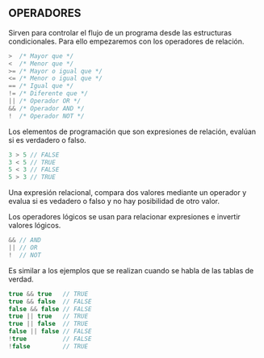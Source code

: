 
## OPERADORES


Sirven para controlar el flujo de un programa desde las estructuras condicionales. Para ello empezaremos con los operadores de relación.

```java
>  /* Mayor que */
<  /* Menor que */
>= /* Mayor o igual que */
<= /* Menor o igual que */
== /* Igual que */ 
!= /* Diferente que */
|| /* Operador OR */ 
&& /* Operador AND */ 
!  /* Operador NOT */
```

Los elementos de programación que son expresiones de relación, evalúan si es verdadero o falso.

```java
3 > 5 // FALSE
3 < 5 // TRUE
5 < 3 // FALSE
5 > 3 // TRUE
```

Una expresión relacional, compara dos valores mediante un operador y evalua si es vedadero o falso y no hay posibilidad de otro valor.

Los operadores lógicos se usan para relacionar expresiones e invertir valores lógicos.

```java
&& // AND
|| // OR
!  // NOT
```

Es similar a los ejemplos que se realizan cuando se habla de las tablas de verdad.

```java
true && true   // TRUE
true && false  // FALSE
false && false // FALSE
true || true   // TRUE
true || false  // TRUE
false || false // FALSE
!true          // FALSE
!false         // TRUE
```